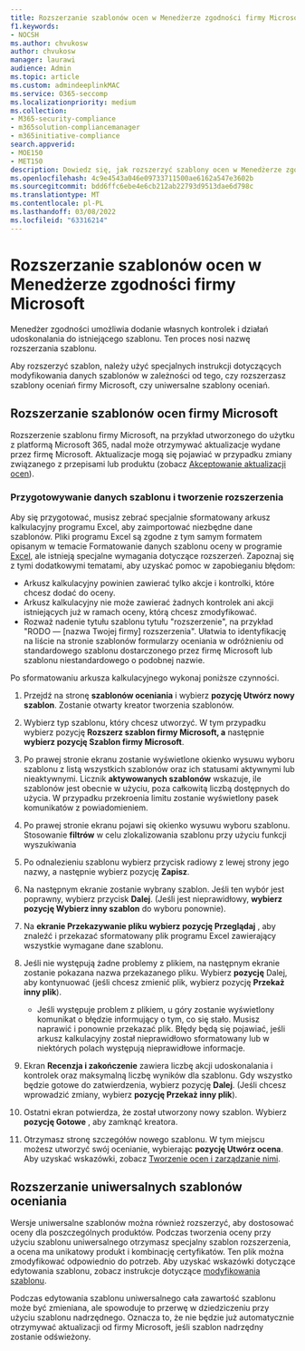 ```yaml
---
title: Rozszerzanie szablonów ocen w Menedżerze zgodności firmy Microsoft
f1.keywords:
- NOCSH
ms.author: chvukosw
author: chvukosw
manager: laurawi
audience: Admin
ms.topic: article
ms.custom: admindeeplinkMAC
ms.service: O365-seccomp
ms.localizationpriority: medium
ms.collection:
- M365-security-compliance
- m365solution-compliancemanager
- m365initiative-compliance
search.appverid:
- MOE150
- MET150
description: Dowiedz się, jak rozszerzyć szablony ocen w Menedżerze zgodności firmy Microsoft, aby dodawać i modyfikować kontrolki.
ms.openlocfilehash: 4c9e4543a046e09733711500ae6162a547e3602b
ms.sourcegitcommit: bdd6ffc6ebe4e6cb212ab22793d9513dae6d798c
ms.translationtype: MT
ms.contentlocale: pl-PL
ms.lasthandoff: 03/08/2022
ms.locfileid: "63316214"
---
```

# <a name="extend-assessment-templates-in-microsoft-compliance-manager"></a>Rozszerzanie szablonów ocen w Menedżerze zgodności firmy Microsoft

Menedżer zgodności umożliwia dodanie własnych kontrolek i działań udoskonalania do istniejącego szablonu. Ten proces nosi nazwę rozszerzania szablonu.

Aby rozszerzyć szablon, należy użyć specjalnych instrukcji dotyczących modyfikowania danych szablonów w zależności od tego, czy rozszerzasz szablony oceniań firmy Microsoft, czy uniwersalne szablony oceniań.

## <a name="extend-microsoft-assessment-templates"></a>Rozszerzanie szablonów ocen firmy Microsoft

Rozszerzenie szablonu firmy Microsoft, na przykład utworzonego do użytku z platformą Microsoft 365, nadal może otrzymywać aktualizacje wydane przez firmę Microsoft. Aktualizacje mogą się pojawiać w przypadku zmiany związanego z przepisami lub produktu (zobacz [Akceptowanie aktualizacji ocen](compliance-manager-assessments.md#accept-updates-to-assessments)).

### <a name="prepare-template-data-and-create-extension"></a>Przygotowywanie danych szablonu i tworzenie rozszerzenia

Aby się przygotować, musisz zebrać specjalnie sformatowany arkusz kalkulacyjny programu Excel, aby zaimportować niezbędne dane szablonów. Pliki programu Excel są zgodne z tym samym formatem opisanym w temacie Formatowanie danych szablonu oceny w programie [Excel](compliance-manager-templates-format-excel.md), ale istnieją specjalne wymagania dotyczące rozszerzeń. Zapoznaj się z tymi dodatkowymi tematami, aby uzyskać pomoc w zapobieganiu błędom:

- Arkusz kalkulacyjny powinien zawierać tylko akcje i kontrolki, które chcesz dodać do oceny.
- Arkusz kalkulacyjny nie może zawierać żadnych kontrolek ani akcji istniejących już w ramach oceny, którą chcesz zmodyfikować.
- Rozważ nadenie tytułu szablonu tytułu "rozszerzenie", na przykład "RODO — [nazwa Twojej firmy] rozszerzenia". Ułatwia to identyfikację na liście na stronie szablonów formularzy  oceniania w odróżnieniu od standardowego szablonu dostarczonego przez firmę Microsoft lub szablonu niestandardowego o podobnej nazwie.

Po sformatowaniu arkusza kalkulacyjnego wykonaj poniższe czynności.

1. Przejdź na stronę **szablonów oceniania** i wybierz **pozycję Utwórz nowy szablon**. Zostanie otwarty kreator tworzenia szablonów.

2. Wybierz typ szablonu, który chcesz utworzyć. W tym przypadku wybierz pozycję **Rozszerz szablon firmy Microsoft, a** następnie **wybierz pozycję Szablon firmy Microsoft**.

3. Po prawej stronie ekranu zostanie wyświetlone okienko wysuwu wyboru szablonu z listą wszystkich szablonów oraz ich statusami aktywnymi lub nieaktywnymi. Licznik **aktywowanych szablonów** wskazuje, ile szablonów jest obecnie w użyciu, poza całkowitą liczbą dostępnych do użycia. W przypadku przekroenia limitu zostanie wyświetlony pasek komunikatów z powiadomieniem.

4. Po prawej stronie ekranu pojawi się okienko wysuwu wyboru szablonu. Stosowanie **filtrów** w celu zlokalizowania szablonu przy użyciu funkcji wyszukiwania

5. Po odnalezieniu szablonu wybierz przycisk radiowy z lewej strony jego nazwy, a następnie wybierz pozycję **Zapisz**.

6. Na następnym ekranie zostanie wybrany szablon. Jeśli ten wybór jest poprawny, wybierz przycisk **Dalej**. (Jeśli jest nieprawidłowy, **wybierz pozycję Wybierz inny szablon** do wyboru ponownie).

7. Na **ekranie Przekazywanie pliku** **wybierz pozycję Przeglądaj** , aby znaleźć i przekazać sformatowany plik programu Excel zawierający wszystkie wymagane dane szablonu.

8. Jeśli nie występują żadne problemy z plikiem, na następnym ekranie zostanie pokazana nazwa przekazanego pliku. Wybierz **pozycję** Dalej, aby kontynuować (jeśli chcesz zmienić plik, wybierz pozycję **Przekaż inny plik**).

    - Jeśli występuje problem z plikiem, u góry zostanie wyświetlony komunikat o błędzie informujący o tym, co się stało. Musisz naprawić i ponownie przekazać plik. Błędy będą się pojawiać, jeśli arkusz kalkulacyjny został nieprawidłowo sformatowany lub w niektórych polach występują nieprawidłowe informacje.

9. Ekran **Recenzja i zakończenie** zawiera liczbę akcji udoskonalania i kontrolek oraz maksymalną liczbę wyników dla szablonu. Gdy wszystko będzie gotowe do zatwierdzenia, wybierz pozycję **Dalej**. (Jeśli chcesz wprowadzić zmiany, wybierz **pozycję Przekaż inny plik**).

10. Ostatni ekran potwierdza, że został utworzony nowy szablon. Wybierz **pozycję Gotowe** , aby zamknąć kreatora.

11. Otrzymasz stronę szczegółów nowego szablonu. W tym miejscu możesz utworzyć swój ocenianie, wybierając **pozycję Utwórz ocena**. Aby uzyskać wskazówki, zobacz [Tworzenie ocen i zarządzanie nimi](compliance-manager-assessments.md#create-assessments).

## <a name="extend-universal-assessment-templates"></a>Rozszerzanie uniwersalnych szablonów oceniania

Wersje uniwersalne szablonów można również rozszerzyć, aby dostosować oceny dla poszczególnych produktów. Podczas tworzenia oceny przy użyciu szablonu uniwersalnego otrzymasz specjalny szablon rozszerzenia, a ocena ma unikatowy produkt i kombinację certyfikatów. Ten plik można zmodyfikować odpowiednio do potrzeb. Aby uzyskać wskazówki dotyczące edytowania szablonu, zobacz instrukcje dotyczące [modyfikowania szablonu](compliance-manager-templates-modify.md).

Podczas edytowania szablonu uniwersalnego cała zawartość szablonu może być zmieniana, ale spowoduje to przerwę w dziedziczeniu przy użyciu szablonu nadrzędnego. Oznacza to, że nie będzie już automatycznie otrzymywać aktualizacji od firmy Microsoft, jeśli szablon nadrzędny zostanie odświeżony.

